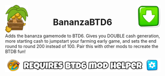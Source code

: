 <a href="https://github.com/doombubbles/template-mod/releases/latest/download/BananzaBTD6.dll">
    <img align="left" alt="Icon" height="90" src="Icon.png">
    <img align="right" alt="Download" height="75" src="https://raw.githubusercontent.com/gurrenm3/BTD-Mod-Helper/master/BloonsTD6%20Mod%20Helper/Resources/DownloadBtn.png">
</a>

<h1 align="center">BananzaBTD6</h1>

Adds the bananza gamemode to BTD6. Gives you DOUBLE cash generation, more starting cash to jumpstart your farming early game, and sets the end round to round 200 instead of 100. Pair this with other mods to recreate the BTDB fun!

[![Requires BTD6 Mod Helper](https://raw.githubusercontent.com/gurrenm3/BTD-Mod-Helper/master/banner.png)](https://github.com/gurrenm3/BTD-Mod-Helper#readme)
